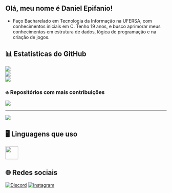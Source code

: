 ## Olá, meu nome é Daniel Epifanio!
- Faço Bacharelado em Tecnologia da Informação na UFERSA, com conhecimentos iniciais em C. Tenho 19 anos, e busco aprimorar meus conhecimentos em estrutura de dados, lógica de programação e na criação de jogos. 

## 📊 Estatísticas do GitHub

![](https://github-readme-stats.vercel.app/api?username=Daniel-epifanio&theme=transparent&hide_border=false&include_all_commits=false&count_private=false)<br/>
![](https://nirzak-streak-stats.vercel.app/?user=Daniel-epifanio&theme=transparent&hide_border=false)<br/>
![](https://github-readme-stats.vercel.app/api/top-langs/?username=Daniel-epifanio&theme=transparent&hide_border=false&include_all_commits=false&count_private=false&layout=compact)

### 🔝 Repositórios com mais contribuições
![](https://github-contributor-stats.vercel.app/api?username=Daniel-epifanio&limit=5&theme=dark&combine_all_yearly_contributions=true)

---
[![](https://visitcount.itsvg.in/api?id=Daniel-epifanio&icon=0&color=0)](https://visitcount.itsvg.in)

<!-- Proudly created with GPRM ( https://gprm.itsvg.in ) -->
## 🖥️ Linguagens que uso

<p>
  <img src="https://cdn.jsdelivr.net/gh/devicons/devicon/icons/c/c-original.svg" width="40" height="40"/>
</p>

## 🌐 Redes sociais

[![Discord](https://img.shields.io/badge/Discord-%237289DA.svg?logo=discord&logoColor=white)](https://discord.gg/danielsonninja) [![Instagram](https://img.shields.io/badge/Instagram-%23E4405F.svg?logo=Instagram&logoColor=white)](https://instagram.com/daniel.epifanio_) 

<!-- Proudly created with GPRM ( https://gprm.itsvg.in ) -->

